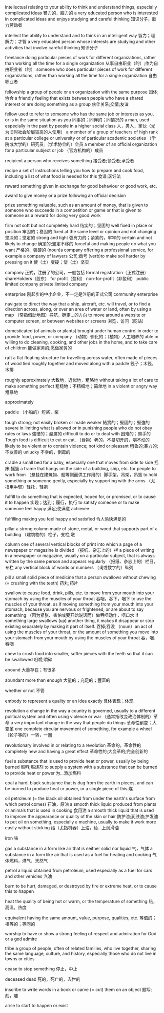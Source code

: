intellectual
relating to your ability to think and understand things, especially complicated ideas
智力的，脑力的
a very educated person who is interested in complicated ideas and enjoys studying and careful thinking
知识分子，脑力劳动者

intellect
the ability to understand and to think in an intelligent way
智力；理解力；才智
a very educated person whose interests are studying and other activities that involve careful thinking
知识分子

freelance
doing particular pieces of work for different organizations, rather than working all the time for a single organization
从事自由职业（的）;作为自由职业者（的）
someone who does particular pieces of work for different organizations, rather than working all the time for a single organization
自由职业者

fellowship
a group of people or an organization with the same purpose
团体;协会
a friendly feeling that exists between people who have a shared interest or are doing something as a group
伙伴关系;交情;友谊

fellow
used to refer to someone who has the same job or interests as you, or is in the same situation as you
同事的；同伴的；同情况的
a man, used especially in the past by people in a higher social class
人，男人，家伙（尤为旧时社会阶层较高的人使用）
a member of a group of teachers of high rank at a particular college or university or of particular academic societies
（学院或大学的）研究员;（学术协会的）会员
a member of an official organization for a particular subject or job
（官方机构的）成员

recipient
a person who receives something
接受者;领受者;承受者

recipe
a set of instructions telling you how to prepare and cook food, including a list of what food is needed for this
食谱;烹饪法

reward
something given in exchange for good behaviour or good work, etc.

award
to give money or a prize following an official decision

prize
something valuable, such as an amount of money, that is given to someone who succeeds in a competition or game or that is given to someone as a reward for doing very good work

firm
not soft but not completely hard
结实的；坚固的
well fixed in place or position
牢固的；稳固的
fixed at the same level or opinion and not changing
坚决的；坚定的
strong and tight
强有力的；紧紧的，牢牢的
certain and not likely to change
确定的;坚定不移的
forceful and making people do what you want
严格的，强硬的
(noun)a company offering a professional service, for example a company of lawyers
公司;商号
(verb)to make soil harder by pressing on it
使（土）变硬；使（土）坚实

company
正式，注册了的公司，一般包括
formal registration（正式注册）
shareHolders（股东）
for profit（盈利）
non-for-profit（非盈利）
public limited company
private limited company

enterprise
刚起步的中小企业，不一定是注册的正式公司
community enterprise

navigate
to direct the way that a ship, aircraft, etc. will travel, or to find a direction across, along, or over an area of water or land, often by using a map
（常指借助地图）导航，确定…的方向
to move around a website or computer screen, or between websites or screens
浏览，访问（网站）

domesticated
(of animals or plants) brought under human control in order to provide food, power, or company
（动物）驯化的；（植物）人工培养的
able or willing to do cleaning, cooking, and other jobs in the home, and to take care of children
能做家务的;愿做家务的

raft
a flat floating structure for travelling across water, often made of pieces of wood tied roughly together and moved along with a paddle
筏子；木筏，木排

roughly
approximately
大致地，近似地，粗略地
without taking a lot of care to make something perfect
粗糙地；不精细地；简单地
in a violent or angry way
粗暴地

approximately

paddle
（小船的）短桨，桨

tough
strong; not easily broken or made weaker
結實的；堅固的；堅強的  
severe in limiting what is allowed or in punishing people who do not obey rules or laws
強硬的；嚴厲的
difficult to do or to deal with
困难的；棘手的
Tough food is difficult to cut or eat.
（食物）老的，不易切开的，嚼不动的
likely to be violent or to contain violence; not kind or pleasant
粗鲁的;暴力的;不友善的
unlucky
不幸的，倒霉的

cradle
a small bed for a baby, especially one that moves from side to side
摇床;摇篮
a frame that hangs on the side of a building, ship, etc. for people to work from
（悬挂在建筑物、船等侧面供工作用的）脚手架，吊架，吊篮
to hold something or someone gently, especially by supporting with the arms
（尤指用手臂）轻托，轻抱

fulfill
to do something that is expected, hoped for, or promised, or to cause it to happen
实现；达到；履行，执行
to satisfy someone or to make someone feel happy
满足;使满意
achievee

fulfilling
making you feel happy and satisfied
令人愉快满足的

pillar
a strong column made of stone, metal, or wood that supports part of a building
（建筑物的）柱子，支柱;墩

column
one of several vertical blocks of print into which a page of a newspaper or magazine is divided
（报纸、杂志上的）栏
a piece of writing in a newspaper or magazine, usually on a particular subject, that is always written by the same person and appears regularly
（报纸、杂志上的）栏目，专栏
any vertical block of words or numbers
（词或数字的）纵列

pill
a small solid piece of medicine that a person swallows without chewing (= crushing with the teeth)
药丸;药片

swallow
to cause food, drink, pills, etc. to move from your mouth into your stomach by using the muscles of your throat
吞咽，吞下，咽下
to use the muscles of your throat, as if moving something from your mouth into your stomach, because you are nervous or frightened, or are about to say something
（因为紧张、害怕或要开始说话而）做吞咽动作，咽口水
If something large swallows (up) another thing, it makes it disappear or stop existing separately by making it part of itself.
吞掉;吞没
（noun）an act of using the muscles of your throat, or the amount of something you move into your stomach from your mouth by using the muscles of your throat
吞，咽，吞咽

chew
to crush food into smaller, softer pieces with the teeth so that it can be swallowed
咀嚼;嚼碎

abound
大量存在；有很多

abundant
more than enough
大量的；充足的；豐富的

whether or not
不管

embody
to represent a quality or an idea exactly
具体表现；体现

revolution
a change in the way a country is governed, usually to a different political system and often using violence or war
（通常指改变政治体制的）革命
a very important change in the way that people do things
革命性剧变；大变革
one complete circular movement of something, for example a wheel
（轮子等的）一转，一圈

revolutionary
involved in or relating to a revolution
革命的，革命性的
completely new and having a great effect
革命性的;大变革的;完全创新的

fuel
a substance that is used to provide heat or power, usually by being burned
燃料;燃烧剂
to supply a system with a substance that can be burned to provide heat or power
为…添加燃料

coal
a hard, black substance that is dug from the earth in pieces, and can be burned to produce heat or power, or a single piece of this
煤

oil
petroleum (= the black oil obtained from under the earth's surface from which petrol comes)
石油，原油
a smooth thick liquid produced from plants or animals that is used in cooking
食用油
a smooth thick liquid that is used to improve the appearance or quality of the skin or hair
防护油;润肤油;护发油
to put oil on something, especially a machine, usually to make it work more easily without sticking
给（尤指机器）上油，给…上润滑油

iron
铁

gas
a substance in a form like air that is neither solid nor liquid
气，气体
a substance in a form like air that is used as a fuel for heating and cooking
气体燃料，煤气，天然气


petrol
a liquid obtained from petroleum, used especially as a fuel for cars and other vehicles
汽油

burn
to be hurt, damaged, or destroyed by fire or extreme heat, or to cause this to happen

heat
the quality of being hot or warm, or the temperature of something
热，高温，热度

equivalent
having the same amount, value, purpose, qualities, etc.
等值的；相等的；等同的

worship
to have or show a strong feeling of respect and admiration for God or a god
admire

tribe
a group of people, often of related families, who live together, sharing the same language, culture, and history, especially those who do not live in towns or cities

cease
to stop something
停止，中止

deceased
dead
死的，死亡的，去世的

inscribe
to write words in a book or carve (= cut) them on an object
题写;刻，雕

arise
to start to happen or exist

